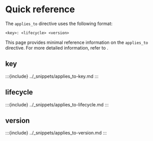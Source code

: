 # Quick reference

The `applies_to` directive uses the following format:

```
<key>: <lifecycle> <version>
```

This page provides minimal reference information on the `applies_to` directive. For more detailed information, refer to [](/contribute-docs/syntax/applies.md).

## key

:::{include} ../_snippets/applies_to-key.md
:::

## lifecycle

:::{include} ../_snippets/applies_to-lifecycle.md
:::

## version

:::{include} ../_snippets/applies_to-version.md
:::
